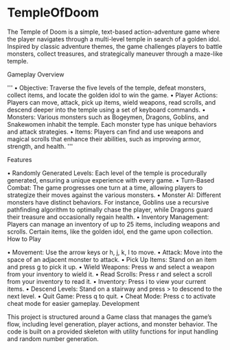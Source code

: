 # TempleOfDoom
The Temple of Doom is a simple, text-based action-adventure game where the player navigates through a multi-level temple in search of a golden idol. Inspired by classic adventure themes, the game challenges players to battle monsters, collect treasures, and strategically maneuver through a maze-like temple.

Gameplay Overview

'''
•	Objective: Traverse the five levels of the temple, defeat monsters, collect items, and locate the golden idol to win the game.
•	Player Actions: Players can move, attack, pick up items, wield weapons, read scrolls, and descend deeper into the temple using a set of keyboard commands.
•	Monsters: Various monsters such as Bogeymen, Dragons, Goblins, and Snakewomen inhabit the temple. Each monster type has unique behaviors and attack strategies.
•	Items: Players can find and use weapons and magical scrolls that enhance their abilities, such as improving armor, strength, and health.
'''

Features

•	Randomly Generated Levels: Each level of the temple is procedurally generated, ensuring a unique experience with every game.
•	Turn-Based Combat: The game progresses one turn at a time, allowing players to strategize their moves against the various monsters.
•	Monster AI: Different monsters have distinct behaviors. For instance, Goblins use a recursive pathfinding algorithm to optimally chase the player, while Dragons guard their treasure and occasionally regain health.
•	Inventory Management: Players can manage an inventory of up to 25 items, including weapons and scrolls. Certain items, like the golden idol, end the game upon collection.
How to Play

•	Movement: Use the arrow keys or h, j, k, l to move.
•	Attack: Move into the space of an adjacent monster to attack.
•	Pick Up Items: Stand on an item and press g to pick it up.
•	Wield Weapons: Press w and select a weapon from your inventory to wield it.
•	Read Scrolls: Press r and select a scroll from your inventory to read it.
•	Inventory: Press i to view your current items.
•	Descend Levels: Stand on a stairway and press > to descend to the next level.
•	Quit Game: Press q to quit.
•	Cheat Mode: Press c to activate cheat mode for easier gameplay.
Development

This project is structured around a Game class that manages the game’s flow, including level generation, player actions, and monster behavior. The code is built on a provided skeleton with utility functions for input handling and random number generation.
